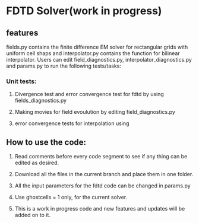 # FDTD Solver(work in progress)

## features

fields.py contains the finite difference EM solver for rectangular grids with uniform cell shaps and interpolator.py contains the function for bilinear interpolator. Users can edit field_diagnostics.py, interpolator_diagnostics.py and params.py to run the following tests/tasks:

### Unit tests:

1. Divergence test and error convergence test for fdtd by using fields_diagnostics.py

2. Making movies for field evoulution by editing field_diagnostics.py

3. error convergence tests for interpolation using 

## How to use the code:


1. Read comments before every code segment to see if any thing can be edited as desired.

2. Download all the files in the current branch and place them in one folder.

3. All the input parameters for the fdtd code can be changed in params.py

4. Use ghostcells = 1 only, for the current solver.

5. This is a work in progress code and new features and updates will be added on to it.
